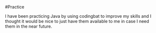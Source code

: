 #Practice 

I have been practicing Java by using codingbat to improve my skills and I thought it 
would be nice to just have them available to me in case I need them in the near future.
